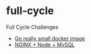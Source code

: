 # full-cycle
Full Cycle Challenges

- [Go really small docker image](https://github.com/Eddcp/full-cycle/tree/main/docker/go-full-cycle-rocks)
- [NGINX + Node + MySQL](https://github.com/Eddcp/full-cycle/tree/main/docker/nginx-nodejs)
